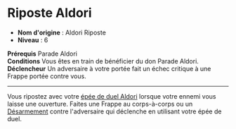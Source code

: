 # Riposte Aldori

 * **Nom d'origine** : Aldori Riposte
 * **Niveau** : 6


<p><span id="ctl00_MainContent_DetailedOutput"><strong>Prérequis</strong> Parade Aldori<br><strong>Conditions</strong> Vous êtes en train de bénéficier du don Parade Aldori.<br><strong>Déclencheur</strong> Un adversaire à votre portée fait un échec critique à une Frappe portée contre vous.<br></span></p>
<hr>
<p>Vous ripostez avec votre <a href="https://2e.aonprd.com/Weapons.aspx?ID=88">épée de duel Aldori</a> lorsque votre ennemi vous laisse une ouverture. Faites une Frappe au corps-à-corps ou un <a href="https://2e.aonprd.com/Actions.aspx?ID=41">Désarmement</a> contre l'adversaire qui déclenche en utilisant votre épée de duel.&nbsp;</p>
